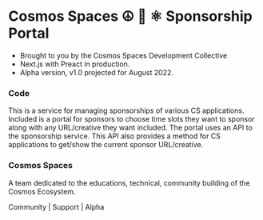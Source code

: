 # Cosmos Spaces ☮️ 💜 ⚛️ Sponsorship Portal

- Brought to you by the Cosmos Spaces Development Collective
- Next.js with Preact in production.
- Alpha version, v1.0 projected for August 2022.


### Code
This is a service for managing sponsorships of various CS applications.  Included is a portal for sponsors to choose time slots they want to sponsor along with any URL/creative they want included. The portal uses an API to the sponsorship service.  This API also provides a method for CS applications to get/show the current sponsor URL/creative.

### Cosmos Spaces
A team dedicated to the educations, technical, community building of the Cosmos Ecosystem.

Community | Support | Alpha
